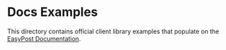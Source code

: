 # Docs Examples

This directory contains official client library examples that populate on the [EasyPost Documentation](https://docs.easypost.com).
